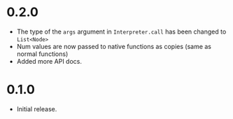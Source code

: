 # 0.2.0
- The type of the `args` argument in `Interpreter.call` has been changed to `List<Node>`
- Num values are now passed to native functions as copies (same as normal functions)
- Added more API docs.

# 0.1.0
- Initial release.